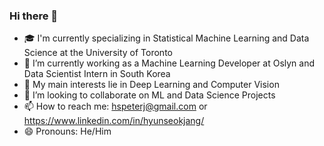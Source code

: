 ### Hi there 👋

<!-- **jjangsta/jjangsta** is a ✨ _special_ ✨ repository because its `README.md` (this file) appears on your GitHub profile. -->

- 🎓 I'm currently specializing in Statistical Machine Learning and Data Science at the University of Toronto
- 🏢 I’m currently working as a Machine Learning Developer at Oslyn and Data Scientist Intern in South Korea
- 🔭 My main interests lie in Deep Learning and Computer Vision
- 👯 I’m looking to collaborate on ML and Data Science Projects
- 📫 How to reach me: hspeterj@gmail.com or https://www.linkedin.com/in/hyunseokjang/
- 😄 Pronouns: He/Him
